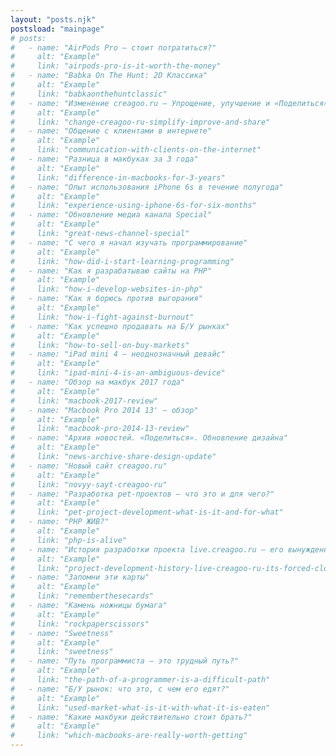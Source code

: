 ```yaml
---
layout: "posts.njk"
postsload: "mainpage"
# posts:
#   - name: "AirPods Pro — стоит потратиться?"
#     alt: "Example"
#     link: "airpods-pro-is-it-worth-the-money"
#   - name: "Babka On The Hunt: 2D Классика"
#     alt: "Example"
#     link: "babkaonthehuntclassic"
#   - name: "Изменение creagoo.ru — Упрощение, улучшение и «Поделиться»"
#     alt: "Example"
#     link: "change-creagoo-ru-simplify-improve-and-share"
#   - name: "Общение с клиентами в интернете"
#     alt: "Example"
#     link: "communication-with-clients-on-the-internet"
#   - name: "Разница в макбуках за 3 года"
#     alt: "Example"
#     link: "difference-in-macbooks-for-3-years"
#   - name: "Опыт использования iPhone 6s в течение полугода"
#     alt: "Example"
#     link: "experience-using-iphone-6s-for-six-months"
#   - name: "Обновление медиа канала Special"
#     alt: "Example"
#     link: "great-news-channel-special"
#   - name: "С чего я начал изучать программирование"
#     alt: "Example"
#     link: "how-did-i-start-learning-programming"
#   - name: "Как я разрабатываю сайты на PHP"
#     alt: "Example"
#     link: "how-i-develop-websites-in-php"
#   - name: "Как я борюсь против выгорания"
#     alt: "Example"
#     link: "how-i-fight-against-burnout"
#   - name: "Как успешно продавать на Б/У рынках"
#     alt: "Example"
#     link: "how-to-sell-on-buy-markets"
#   - name: "iPad mini 4 — неоднозначный девайс"
#     alt: "Example"
#     link: "ipad-mini-4-is-an-ambiguous-device"
#   - name: "Обзор на макбук 2017 года"
#     alt: "Example"
#     link: "macbook-2017-review"
#   - name: "Macbook Pro 2014 13' — обзор"
#     alt: "Example"
#     link: "macbook-pro-2014-13-review"
#   - name: "Архив новостей. «Поделиться». Обновление дизайна"
#     alt: "Example"
#     link: "news-archive-share-design-update"
#   - name: "Новый сайт creagoo.ru"
#     alt: "Example"
#     link: "novyy-sayt-creagoo-ru"
#   - name: "Разработка pet-проектов — что это и для чего?"
#     alt: "Example"
#     link: "pet-project-development-what-is-it-and-for-what"
#   - name: "PHP ЖИВ?"
#     alt: "Example"
#     link: "php-is-alive"
#   - name: "История разработки проекта live.creagoo.ru — его вынужденное закрытие"
#     alt: "Example"
#     link: "project-development-history-live-creagoo-ru-its-forced-closure"
#   - name: "Запомни эти карты"
#     alt: "Example"
#     link: "rememberthesecards"
#   - name: "Камень ножницы бумага"
#     alt: "Example"
#     link: "rockpaperscissors"
#   - name: "Sweetness"
#     alt: "Example"
#     link: "sweetness"
#   - name: "Путь программиста — это трудный путь?"
#     alt: "Example"
#     link: "the-path-of-a-programmer-is-a-difficult-path"
#   - name: "Б/У рынок: что это, с чем его едят?"
#     alt: "Example"
#     link: "used-market-what-is-it-with-what-it-is-eaten"
#   - name: "Какие макбуки действительно стоит брать?"
#     alt: "Example"
#     link: "which-macbooks-are-really-worth-getting"
---
```

